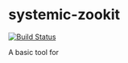 # systemic-zookit

[![Build Status](https://travis-ci.org/adron-orange/systemic-zookit.svg?branch=master)](https://travis-ci.org/adron-orange/systemic-zookit)

A basic tool for 
